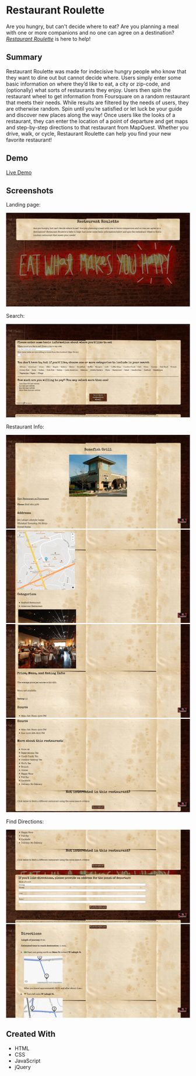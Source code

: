 # Restaurant Roulette
Are you hungry, but can't decide where to eat? Are you planning a meal with one or more companions and no one can agree on a destination?  [*Restaurant Roulette*](https://lkarper.github.io/restaurant-roulette/) is here to help!

## Summary
Restaurant Roulette was made for indecisive hungry people who know that they want to dine out but cannot decide where.  Users simply enter some basic information on where they’d like to eat, a city or zip-code, and (optionally) what sorts of restaurants they enjoy.  Users then spin the restaurant wheel to get information from Foursquare on a random restaurant that meets their needs.  While results are filtered by the needs of users, they are otherwise random.  Spin until you’re satisfied or let luck be your guide and discover new places along the way!  Once users like the looks of a restaurant, they can enter the location of a point of departure and get maps and step-by-step directions to that restaurant from MapQuest.  Whether you drive, walk, or cycle, Restaurant Roulette can help you find your new favorite restaurant!

## Demo
[Live Demo](https://lkarper.github.io/restaurant-roulette/)

## Screenshots

Landing page:

![Landing screen](/screenshots/landing.png)

Search:

![search page](/screenshots/search.png)

Restaurant Info:

![restaurant info](/screenshots/results1.png)
![restaurant info](/screenshots/results2.png)
![restaurant info](/screenshots/results3.png)
![restaurant info](/screenshots/results4.png)

Find Directions:

![directions search](/screenshots/directions-search.png)
![directions](/screenshots/directions1.png)

## Created With
* HTML
* CSS
* JavaScript
* jQuery
